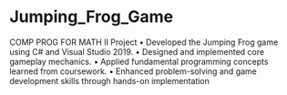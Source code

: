 # Jumping_Frog_Game
COMP PROG FOR MATH II Project  •  Developed the Jumping Frog game using C# and Visual Studio 2019.  •  Designed and implemented core gameplay mechanics.  •  Applied fundamental programming concepts learned from coursework.  •  Enhanced problem-solving and game development skills through hands-on implementation
